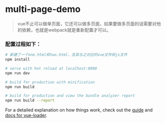 # multi-page-demo

> vue不止可以做单页面，它还可以做多页面，如果要做多页面的话需要对他的依赖，也就是webpack就是重新配置才可以。
### 配置过程如下：

``` bash
# 新建了一个one.html和two.html，及其与之对应的vue文件和js文件
npm install

# serve with hot reload at localhost:8080
npm run dev

# build for production with minification
npm run build

# build for production and view the bundle analyzer report
npm run build --report
```

For a detailed explanation on how things work, check out the [guide](http://vuejs-templates.github.io/webpack/) and [docs for vue-loader](http://vuejs.github.io/vue-loader).
